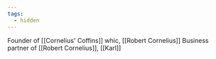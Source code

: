 ```yaml
---
tags:
  - hidden
---
```

Founder of [[Cornelius' Coffins]] whic, [[Robert Cornelius]] 
Business partner of [[Robert Cornelius]], [[Karl]]
